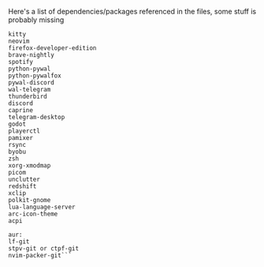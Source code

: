 Here's a list of dependencies/packages referenced in the files, some stuff is probably missing

```awesome
kitty
neovim
firefox-developer-edition
brave-nightly
spotify
python-pywal
python-pywalfox
pywal-discord
wal-telegram
thunderbird
discord
caprine
telegram-desktop
godot
playerctl
pamixer
rsync
byobu
zsh
xorg-xmodmap
picom
unclutter
redshift
xclip
polkit-gnome
lua-language-server
arc-icon-theme
acpi

aur:
lf-git
stpv-git or ctpf-git
nvim-packer-git```
